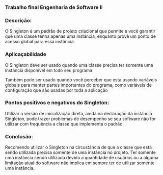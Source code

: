 ### Trabalho final Engenharia de Software II ### 


### Descrição: ###
O Singleton é um padrão de projeto criacional que permite a você garantir que uma classe tenha apenas uma instância, enquanto provê um ponto de acesso global para essa instância.

### Aplicaçabilidade ###
O Singleton deve ser usado quando uma classe precisa ter somente uma instância disponível em todo seu programa

Também pode ser usado quando você perceber que esta usando variáveis globais para manter partes importantes do programa, como variáveis de configuração que são usadas por toda a aplicação

### Pontos positivos e negativos do Singleton: ###
Utilizar a versão de inicialização direta, ainda na declaração da instância Singleton, pode trazer problemas de desempenho se seu software não for utilizar com frequência a classe que implementa o padrão.

### Conclusão: ###
Recomendo utilizar o Singleton na circustância de que a classe que está sendo utilizada precisa somente de uma instância no projeto.
Ter somente uma instância sendo utilizada devido a quantidade de usuários ou a alguma limitação atual do software não implica em sempre ter de utilizar somente uma instância.